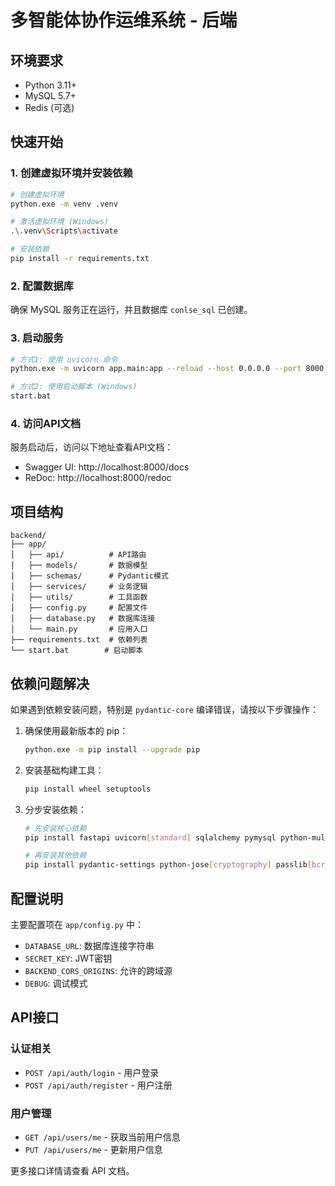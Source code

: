 # 多智能体协作运维系统 - 后端

## 环境要求

- Python 3.11+
- MySQL 5.7+
- Redis (可选)

## 快速开始

### 1. 创建虚拟环境并安装依赖

```bash
# 创建虚拟环境
python.exe -m venv .venv

# 激活虚拟环境 (Windows)
.\.venv\Scripts\activate

# 安装依赖
pip install -r requirements.txt
```

### 2. 配置数据库

确保 MySQL 服务正在运行，并且数据库 `conlse_sql` 已创建。

### 3. 启动服务

```bash
# 方式1: 使用 uvicorn 命令
python.exe -m uvicorn app.main:app --reload --host 0.0.0.0 --port 8000

# 方式2: 使用启动脚本 (Windows)
start.bat
```

### 4. 访问API文档

服务启动后，访问以下地址查看API文档：

- Swagger UI: http://localhost:8000/docs
- ReDoc: http://localhost:8000/redoc

## 项目结构

```
backend/
├── app/
│   ├── api/          # API路由
│   ├── models/       # 数据模型
│   ├── schemas/      # Pydantic模式
│   ├── services/     # 业务逻辑
│   ├── utils/        # 工具函数
│   ├── config.py     # 配置文件
│   ├── database.py   # 数据库连接
│   └── main.py       # 应用入口
├── requirements.txt  # 依赖列表
└── start.bat        # 启动脚本
```

## 依赖问题解决

如果遇到依赖安装问题，特别是 `pydantic-core` 编译错误，请按以下步骤操作：

1. 确保使用最新版本的 pip：
   ```bash
   python.exe -m pip install --upgrade pip
   ```

2. 安装基础构建工具：
   ```bash
   pip install wheel setuptools
   ```

3. 分步安装依赖：
   ```bash
   # 先安装核心依赖
   pip install fastapi uvicorn[standard] sqlalchemy pymysql python-multipart python-dotenv redis alembic
   
   # 再安装其他依赖
   pip install pydantic-settings python-jose[cryptography] passlib[bcrypt] celery mysql-connector-python
   ```

## 配置说明

主要配置项在 `app/config.py` 中：

- `DATABASE_URL`: 数据库连接字符串
- `SECRET_KEY`: JWT密钥
- `BACKEND_CORS_ORIGINS`: 允许的跨域源
- `DEBUG`: 调试模式

## API接口

### 认证相关
- `POST /api/auth/login` - 用户登录
- `POST /api/auth/register` - 用户注册

### 用户管理
- `GET /api/users/me` - 获取当前用户信息
- `PUT /api/users/me` - 更新用户信息

更多接口详情请查看 API 文档。 